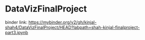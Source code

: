 # DataVizFinalProject
binder link: https://mybinder.org/v2/gh/kinjal-shah4/DataVizFinalProject/HEAD?labpath=shah-kinjal-finalproject-part3.ipynb
